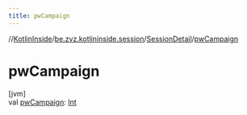 ```yaml
---
title: pwCampaign
---
```

//[KotlinInside](../../../index.html)/[be.zvz.kotlininside.session](../index.html)/[SessionDetail](index.html)/[pwCampaign](pw-campaign.html)



# pwCampaign



[jvm]\
val [pwCampaign](pw-campaign.html): [Int](https://kotlinlang.org/api/latest/jvm/stdlib/kotlin/-int/index.html)





